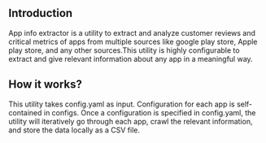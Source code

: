 ## Introduction
App info extractor is a utility to extract and analyze customer reviews and critical metrics of apps from multiple sources like google play store, Apple play store, and any other sources.This utility is highly configurable to extract and give relevant information about any app in a meaningful way.

## How it works?
This utility takes config.yaml as input. Configuration for each app is self-contained in configs. Once a configuration is specified in config.yaml, the utility will iteratively go through each app, crawl the relevant information, and store the data locally as a CSV file.
